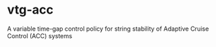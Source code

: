# vtg-acc
A variable time-gap control policy for string stability of Adaptive Cruise Control (ACC) systems
